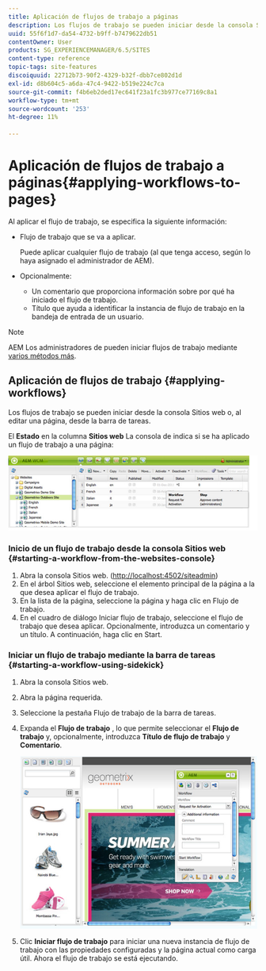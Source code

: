 ```yaml
---
title: Aplicación de flujos de trabajo a páginas
description: Los flujos de trabajo se pueden iniciar desde la consola Sitios web o, al editar una página, desde la barra de tareas.
uuid: 55f6f1d7-da54-4732-b9ff-b7479622db51
contentOwner: User
products: SG_EXPERIENCEMANAGER/6.5/SITES
content-type: reference
topic-tags: site-features
discoiquuid: 22712b73-90f2-4329-b32f-dbb7ce802d1d
exl-id: d8b604c5-a6da-47c4-9422-b519e224c7ca
source-git-commit: f4b6eb2ded17ec641f23a1fc3b977ce77169c8a1
workflow-type: tm+mt
source-wordcount: '253'
ht-degree: 11%

---
```


# Aplicación de flujos de trabajo a páginas{#applying-workflows-to-pages}

Al aplicar el flujo de trabajo, se especifica la siguiente información:

* Flujo de trabajo que se va a aplicar.

   Puede aplicar cualquier flujo de trabajo (al que tenga acceso, según lo haya asignado el administrador de AEM).
* Opcionalmente:

   * Un comentario que proporciona información sobre por qué ha iniciado el flujo de trabajo.
   * Título que ayuda a identificar la instancia de flujo de trabajo en la bandeja de entrada de un usuario.

>[!NOTE]
>
>AEM Los administradores de pueden iniciar flujos de trabajo mediante [varios métodos más](/help/sites-administering/workflows-starting.md).

## Aplicación de flujos de trabajo {#applying-workflows}

Los flujos de trabajo se pueden iniciar desde la consola Sitios web o, al editar una página, desde la barra de tareas.

El **Estado** en la columna **Sitios web** La consola de indica si se ha aplicado un flujo de trabajo a una página:

![workflow status](assets/workflowstatus.png)

### Inicio de un flujo de trabajo desde la consola Sitios web {#starting-a-workflow-from-the-websites-console}

1. Abra la consola Sitios web. ([http://localhost:4502/siteadmin](http://localhost:4502/siteadmin))
1. En el árbol Sitios web, seleccione el elemento principal de la página a la que desea aplicar el flujo de trabajo.
1. En la lista de la página, seleccione la página y haga clic en Flujo de trabajo.
1. En el cuadro de diálogo Iniciar flujo de trabajo, seleccione el flujo de trabajo que desea aplicar. Opcionalmente, introduzca un comentario y un título. A continuación, haga clic en Start.

### Iniciar un flujo de trabajo mediante la barra de tareas {#starting-a-workflow-using-sidekick}

1. Abra la consola Sitios web.
1. Abra la página requerida.
1. Seleccione la pestaña Flujo de trabajo de la barra de tareas.
1. Expanda el **Flujo de trabajo** , lo que permite seleccionar el **Flujo de trabajo** y, opcionalmente, introduzca **Título de flujo de trabajo** y **Comentario**.

   ![workflowstartsidekick](assets/workflowstartsidekick.png)

1. Clic **Iniciar flujo de trabajo** para iniciar una nueva instancia de flujo de trabajo con las propiedades configuradas y la página actual como carga útil. Ahora el flujo de trabajo se está ejecutando.
